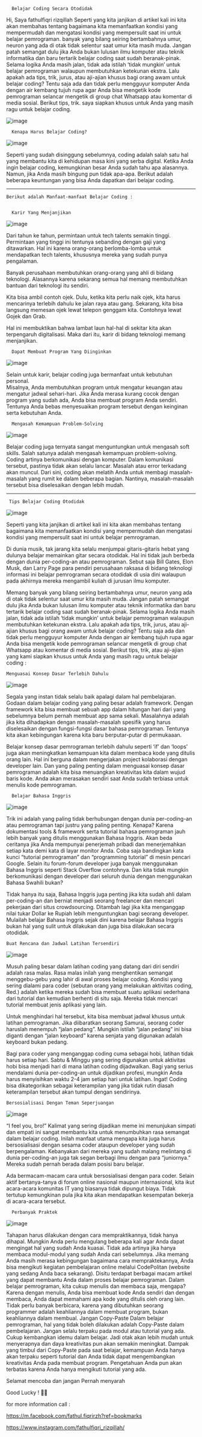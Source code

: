       Belajar Coding Secara Otodidak

Hi, Saya fathulfiqri rizqillah Seperti yang kita janjikan di artikel kali ini kita akan membahas tentang bagaimana kita memanfaatkan kondisi yang mempermudah dan mengatasi kondisi yang mempersulit saat ini untuk belajar pemrograman.
banyak yang bilang seiring bertambahnya umur, neuron yang ada di otak tidak selentur saat umur kita masih muda. Jangan patah semangat dulu jika Anda bukan lulusan ilmu komputer atau teknik informatika dan baru tertarik belajar coding saat sudah beranak-pinak. Selama logika Anda masih jalan, tidak ada istilah ‘tidak mungkin’ untuk belajar pemrograman walaupun membutuhkan ketekunan ekstra. Lalu apakah ada tips, trik, jurus, atau aji-ajian khusus bagi orang awam untuk belajar coding? Tentu saja ada dan tidak perlu mengguyur komputer Anda dengan air kembang tujuh rupa agar Anda bisa mengetik kode pemrograman selancar mengetik di group chat Whatsapp atau komentar di media sosial. Berikut tips, trik. saya siapkan khusus untuk Anda yang masih ragu untuk belajar coding.

![image](https://user-images.githubusercontent.com/101205923/159151471-6e69cb0f-7417-494b-84a3-41e9f8434704.png)

      Kenapa Harus Belajar Coding?  
    
   ![image](https://user-images.githubusercontent.com/101205923/159151840-28a99c90-d86d-45ec-9615-de3078049f63.png)
   
Seperti yang sudah disinggung sebelumnya, coding adalah salah satu hal yang membantu kita di kehidupan masa kini yang serba digital. 
Ketika Anda ingin belajar coding, kemungkinan besar Anda sudah tahu apa alasannya. Namun, jika Anda masih bingung pun tidak apa-apa. Berikut adalah beberapa keuntungan yang bisa Anda dapatkan dari belajar coding.

-----------------------------------------------------------------------------------------------------------------------------------------------------------------------

	Berikut adalah Manfaat-manfaat Belajar Coding :
	

      Karir Yang Menjanjikan

   ![image](https://user-images.githubusercontent.com/101205923/159151874-a5da3fff-55f9-4f93-b86b-f136d00fe6b9.png)

Dari tahun ke tahun, permintaan untuk tech talents semakin tinggi. Permintaan yang tinggi ini tentunya sebanding dengan gaji yang ditawarkan. Hal ini karena orang-orang berlomba-lomba untuk mendapatkan tech talents, khususnya mereka yang sudah punya pengalaman.

Banyak perusahaan membutuhkan orang-orang yang ahli di bidang teknologi. Alasannya karena sekarang semua hal memang membutuhkan bantuan dari teknologi itu sendiri.

Kita bisa ambil contoh ojek. Dulu, ketika kita perlu naik ojek, kita harus mencarinya terlebih dahulu ke jalan raya atau gang. Sekarang, kita bisa langsung memesan ojek lewat telepon genggam kita. Contohnya lewat Gojek dan Grab.

Hal ini membuktikan bahwa lambat laun hal-hal di sekitar kita akan terpengaruh digitalisasi. Maka dari itu, karir di bidang teknologi memang menjanjikan.

      Dapat Membuat Program Yang Diinginkan
      
  ![image](https://user-images.githubusercontent.com/101205923/159151785-bd6b1f30-ec85-4319-bb17-623ba31f83ff.png)
  
Selain untuk karir, belajar coding juga bermanfaat untuk kebutuhan personal.  
Misalnya, Anda membutuhkan program untuk mengatur keuangan atau mengatur jadwal sehari-hari. Jika Anda merasa kurang cocok dengan program yang sudah ada, Anda bisa membuat program Anda sendiri. Tentunya Anda bebas menyesuaikan program tersebut dengan keinginan serta kebutuhan Anda.

      Mengasah Kemampuan Problem-Solving
      
  ![image](https://user-images.githubusercontent.com/101205923/159151749-26c149dc-1faa-4016-bdfe-c19347608e71.png)
      
Belajar coding juga ternyata sangat menguntungkan untuk mengasah soft skills. Salah satunya adalah mengasah kemampuan problem-solving.
Coding artinya berkomunikasi dengan komputer. Dalam komunikasi tersebut, pastinya tidak akan selalu lancar. Masalah atau error terkadang akan muncul.
Dari sini, coding akan melatih Anda untuk membagi masalah-masalah yang rumit ke dalam beberapa bagian. Nantinya, masalah-masalah tersebut bisa diselesaikan dengan lebih mudah.


----------------------------------------------------------------------------------------------------------------------------------------------------------------------- 

     Tips Belajar Coding Otodidak
	
![image](https://user-images.githubusercontent.com/101205923/159151669-cc23d3df-2cdf-44ce-add6-ef701ed91a1b.png)

      
Seperti yang kita janjikan di artikel kali ini kita akan membahas tentang bagaimana kita memanfaatkan kondisi yang mempermudah dan mengatasi kondisi yang mempersulit saat ini untuk belajar pemrograman.

Di dunia musik, tak jarang kita selalu menjumpai gitaris-gitaris hebat yang dulunya belajar memainkan gitar secara otodidak. Hal ini tidak jauh berbeda dengan dunia per-coding-an atau pemrograman. Sebut saja Bill Gates, Elon Musk, dan Larry Page para pendiri perusahaan raksasa di bidang teknologi informasi ini belajar pemrograman secara otodidak di usia dini walaupun pada akhirnya mereka mengambil kuliah di jurusan ilmu komputer.

Memang banyak yang bilang seiring bertambahnya umur, neuron yang ada di otak tidak selentur saat umur kita masih muda. Jangan patah semangat dulu jika Anda bukan lulusan ilmu komputer atau teknik informatika dan baru tertarik belajar coding saat sudah beranak-pinak. Selama logika Anda masih jalan, tidak ada istilah ‘tidak mungkin’ untuk belajar pemrograman walaupun membutuhkan ketekunan ekstra. Lalu apakah ada tips, trik, jurus, atau aji-ajian khusus bagi orang awam untuk belajar coding? Tentu saja ada dan tidak perlu mengguyur komputer Anda dengan air kembang tujuh rupa agar Anda bisa mengetik kode pemrograman selancar mengetik di group chat Whatsapp atau komentar di media sosial. Berikut tips, trik, atau aji-ajian yang kami siapkan khusus untuk Anda yang masih ragu untuk belajar coding :

	Menguasai Konsep Dasar Terlebih Dahulu

![image](https://user-images.githubusercontent.com/101205923/159152815-ac68f607-d65c-4140-a6e7-159a27ed94e0.png)

Segala yang instan tidak selalu baik apalagi dalam hal pembelajaran. Godaan dalam belajar coding yang paling besar adalah framework. Dengan framework kita bisa membuat sebuah app dalam hitungan hari dari yang sebelumnya belum pernah membuat app sama sekali. Masalahnya adalah jika kita dihadapkan dengan masalah-masalah spesifik yang harus diselesaikan dengan fungsi-fungsi dasar bahasa pemrograman. Tentunya kita akan kebingungan karena kita baru berputar-putar di permukaaan.

Belajar konsep dasar pemrograman terlebih dahulu seperti ‘if’ dan ‘loops’ juga akan meningkatkan kemampuan kita dalam membaca kode yang ditulis orang lain. Hal ini berguna dalam mengerjakan project kolaborasi dengan developer lain. Dan yang paling penting dalam menguasai konsep dasar pemrograman adalah kita bisa menuangkan kreativitas kita dalam wujud baris kode. Anda akan merasakan sendiri saat Anda sudah terbiasa untuk menulis kode pemrograman.

      Belajar Bahasa Inggris
	
![image](https://user-images.githubusercontent.com/101205923/159151987-4074bebf-92df-43fa-b5ab-8ca04627602b.png)

Trik ini adalah yang paling tidak berhubungan dengan dunia per-coding-an atau pemrograman tapi justru yang paling penting. Kenapa? Karena dokumentasi tools & framework serta tutorial bahasa pemrograman jauh lebih banyak yang ditulis menggunakan Bahasa Inggris. Akan beda ceritanya jika Anda mempunyai penerjemah pribadi dan menerjemahkan setiap kata demi kata di layar monitor Anda. Coba saja bandingkan kata kunci “tutorial pemrograman” dan “programming tutorial” di mesin pencari Google. Selain itu forum-forum developer juga banyak menggunakan Bahasa Inggris seperti Stack Overflow contohnya. Dan kita tidak mungkin berkomunikasi dengan developer dari seluruh dunia dengan menggunakan Bahasa Swahili bukan?

Tidak hanya itu saja, Bahasa Inggris juga penting jika kita sudah ahli dalam per-coding-an dan berniat menjadi seorang freelancer dan mencari pekerjaan dari situs crowdsourcing. Ditambah lagi jika kita menganggap nilai tukar Dollar ke Rupiah lebih menguntungkan bagi seorang developer. Mulailah belajar Bahasa Inggris sejak dini karena belajar Bahasa Inggris bukan hal yang sulit untuk dilakukan dan juga bisa dilakukan secara otodidak.

	Buat Rencana dan Jadwal Latihan Tersendiri
	
![image](https://user-images.githubusercontent.com/101205923/159153012-73a1c181-9399-4f94-940f-c8c66151c5a6.png)
	
Musuh paling besar dalam latihan coding yang datang dari diri sendiri adalah rasa malas. Rasa malas inilah yang menghentikan semangat menggebu-gebu yang lahir di awal proses belajar coding. Kondisi yang sering dialami para coder (sebutan orang yang melakukan aktivitas coding, Red.) adalah ketika mereka sudah bisa membuat suatu aplikasi sederhana dari tutorial dan kemudian berhenti di situ saja. Mereka tidak mencari tutorial membuat jenis aplikasi yang lain.

Untuk menghindari hal tersebut, kita bisa membuat jadwal khusus untuk latihan pemrograman. Jika diibaratkan seorang Samurai, seorang coder haruslah menempuh “jalan pedang”. Mungkin istilah “jalan pedang” ini bisa diganti dengan “jalan keyboard” karena senjata yang digunakan adalah keyboard bukan pedang.

Bagi para coder yang menganggap coding cuma sebagai hobi, latihan tidak harus setiap hari. Sabtu & Minggu yang sering digunakan untuk aktivitas hobi bisa menjadi hari di mana latihan coding dijadwalkan. Bagi yang serius mendalami dunia per-coding-an untuk dijadikan profesi, mungkin Anda harus menyisihkan waktu 2-4 jam setiap hari untuk latihan. Ingat! Coding bisa dikategorikan sebagai keterampilan yang jika tidak rutin diasah keterampilan tersebut akan tumpul dengan sendirinya.

	Bersosialisasi Dengan Teman Seperjuangan
	
![image](https://user-images.githubusercontent.com/101205923/159153160-508639ef-3ad6-4d2b-8cce-95d0da0fa908.png)

“I feel you, bro!” Kalimat yang sering dijadikan meme ini menunjukan simpati dan empati ini sangat membantu kita untuk menumbuhkan rasa semangat dalam belajar coding. Inilah manfaat utama mengapa kita juga harus bersosialisasi dengan sesama coder ataupun developer yang sudah berpengalaman. Kebanyakan dari mereka yang sudah malang melintang di dunia per-coding-an juga tak segan berbagi ilmu dengan para “juniornya.” Mereka sudah pernah berada dalam posisi baru belajar.

Ada bermacam-macam cara untuk bersosialisasi dengan para coder. Selain aktif bertanya-tanya di forum online nasional maupun internasional, kita ikut acara-acara komunitas IT yang biasanya tidak dipungut biaya. Tidak tertutup kemungkinan pula jika kita akan mendapatkan kesempatan bekerja di acara-acara tersebut.

      Perbanyak Praktek

![image](https://user-images.githubusercontent.com/101205923/159152129-67a53926-d90b-4031-af68-33e7de86ad4f.png)

Tahapan harus dilakukan dengan cara mempraktikannya, tidak hanya dihapal. Mungkin Anda perlu mengulang beberapa kali agar Anda dapat mengingat hal yang sudah Anda kuasai. Tidak ada artinya jika hanya membaca modul-modul yang sudah Anda cari sebelumnya. Jika memang Anda masih merasa kebingungan bagaimana cara mempraktekannya, Anda bisa mengikuti kegiatan pembelajaran online melalui CodePolitan (website yang sedang Anda baca sekarang). Disitu terdapat berbagai macam artikel yang dapat membantu Anda dalam proses belajar pemrograman.
Dalam belajar pemrograman, kita cukup menulis dan membaca saja, mengapa? Karena dengan menulis, Anda bisa membuat kode Anda sendiri dan dengan membaca, Anda dapat memahami apa kode yang ditulis oleh orang lain. Tidak perlu banyak berbicara, karena yang dibutuhkan seorang programmer adalah keahliannya dalam membuat program, bukan keahliannya dalam membual.
Jangan Copy-Paste
Dalam belajar pemrograman, hal yang tidak boleh dilakukan adalah Copy-Paste dalam pembelajaran. Jangan selalu terpaku pada modul atau tutorial yang ada. Cukup kembangkan idemu dalam belajar. Jadi otak akan lebih mudah untuk menyerapnya dan daya kreativitas pun akan semakin meningkat.
Dampak yang timbul dari Copy-Paste pada saat belajar, kemampuan Anda hanya akan terpaku seperti tutorial dan Anda tidak dapat mengembangkan kreativitas Anda pada membuat program. Pengetahuan Anda pun akan terbatas karena Anda hanya mengikuti tutorial yang ada.

Selamat mencoba dan jangan Pernah menyarah

Good Lucky ! 💎💪

for more information call : 

https://m.facebook.com/fathul.fiqrirzh?ref=bookmarks

https://www.instagram.com/fathulfiqri_rizqillah/


